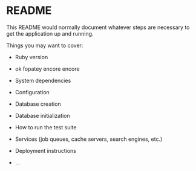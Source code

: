 # README

This README would normally document whatever steps are necessary to get the
application up and running.

Things you may want to cover:

* Ruby version
* ok fopatey encore encore

* System dependencies

* Configuration

* Database creation

* Database initialization

* How to run the test suite

* Services (job queues, cache servers, search engines, etc.)

* Deployment instructions

* ...
